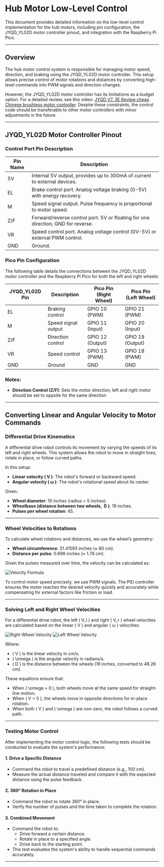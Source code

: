 # Hub Motor Low-Level Control

This document provides detailed information on the low-level control implementation for the hub motors, including pin configuration, the JYQD_YL02D motor controller pinout, and integration with the Raspberry Pi Pico.

---

## Overview

The hub motor control system is responsible for managing motor speed, direction, and braking using the JYQD_YL02D motor controller. This setup allows precise control of motor rotations and distances by converting high-level commands into PWM signals and direction changes.

However, the JYQD_YL02D motor controller has its limitations as a budget option. For a detailed review, see this video: [JYQD V7. 3E Review cheap Chinese brushless motor controller](https://www.youtube.com/watch?v=gH4Vb8bXj34). Despite these constraints, the control code should be transferable to other motor controllers with minor adjustments in the future.

---

## JYQD_YL02D Motor Controller Pinout

### **Control Port Pin Description**
| Pin Name  | Description                                                                 |
|-----------|-----------------------------------------------------------------------------|
| 5V        | Internal 5V output, provides up to 300mA of current to external devices.    |
| EL        | Brake control port. Analog voltage braking (0-5V) with energy recovery.     |
| M         | Speed signal output. Pulse frequency is proportional to motor speed.        |
| Z/F       | Forward/reverse control port. 5V or floating for one direction, GND for reverse. |
| VR        | Speed control port. Analog voltage control (0V-5V) or external PWM control. |
| GND       | Ground.                                                                    |


### **Pico Pin Configuration**

The following table details the connections between the JYQD_YL02D motor controller and the Raspberry Pi Pico for both the left and right wheels:

| JYQD_YL02D Pin | Description          | Pico Pin (Right Wheel) | Pico Pin (Left Wheel)  |
|----------------|----------------------|-------------------------|------------------------|
| EL             | Braking control     | GPIO 10 (PWM)           | GPIO 21 (PWM)         |
| M              | Speed signal output | GPIO 11 (Input)         | GPIO 20 (Input)       |
| Z/F            | Direction control   | GPIO 12 (Output)        | GPIO 19 (Output)      |
| VR             | Speed control       | GPIO 13 (PWM)           | GPIO 18 (PWM)         |
| GND            | Ground              | GND                     | GND                   |


### Notes:
- **Direction Control (Z/F)**: Sets the motor direction; left and right motor should be set to oppsite for the same direction

---

## **Converting Linear and Angular Velocity to Motor Commands**

### **Differential Drive Kinematics**
A differential drive robot controls its movement by varying the speeds of its left and right wheels. This system allows the robot to move in straight lines, rotate in place, or follow curved paths.  

In this setup:
- **Linear velocity ( V )**: The robot's forward or backward speed.
- **Angular velocity ( ω )**: The robot's rotational speed about its center.

Given:
- **Wheel diameter**: 10 inches (radius = 5 inches).
- **Wheelbase (distance between two wheels,  D )**: 19 inches.
- **Pulses per wheel rotation**: 45.

---

### **Wheel Velocities to Rotations**
To calculate wheel rotations and distances, we use the wheel’s geometry:
- **Wheel circumference**: 31.41593 inches (≈ 80 cm).
- **Distance per pulse**: 0.698 inches (≈ 1.78 cm).

Given the pulses measured over time, the velocity can be calculated as:

![Velocity Formula](https://via.placeholder.com/500x100?text=Velocity+%3D+%28Pulses+*+1.78%29+%2F+Time)

To control motor speed precisely, we use PWM signals. The PID controller ensures the motor reaches the desired velocity quickly and accurately while compensating for external factors like friction or load.

---

### **Solving Left and Right Wheel Velocities**
For a differential drive robot, the left ( V_l ) and right ( V_r ) wheel velocities are calculated based on the linear ( V ) and angular ( ω ) velocities:

![Right Wheel Velocity](https://via.placeholder.com/500x100?text=V_r+%3D+V+%2B+%28%CE%A9+*+D%2F2%29)
![Left Wheel Velocity](https://via.placeholder.com/500x100?text=V_l+%3D+V+-+%28%CE%A9+*+D%2F2%29)

Where:
- \( V \) is the linear velocity in cm/s.
- \( \omega \) is the angular velocity in radians/s.
- \( D \) is the distance between the wheels (19 inches, converted to 48.26 cm).

These equations ensure that:
- When \( \omega = 0 \), both wheels move at the same speed for straight-line motion.
- When \( V = 0 \), the wheels move in opposite directions for in-place rotation.
- When both \( V \) and \( \omega \) are non-zero, the robot follows a curved path.

---

### **Testing Motor Control**

After implementing the motor control logic, the following tests should be conducted to evaluate the system's performance:

#### 1. **Drive a Specific Distance**
- Command the robot to travel a predefined distance (e.g., 100 cm).
- Measure the actual distance traveled and compare it with the expected distance using the pulse feedback.

#### 2. **360° Rotation in Place**
- Command the robot to rotate 360° in place.
- Verify the number of pulses and the time taken to complete the rotation.

#### 3. **Combined Movement**
- Command the robot to:
  - Drive forward a certain distance.
  - Rotate in place to a specified angle.
  - Drive back to the starting point.
- This test evaluates the system's ability to handle sequential commands accurately.

---
